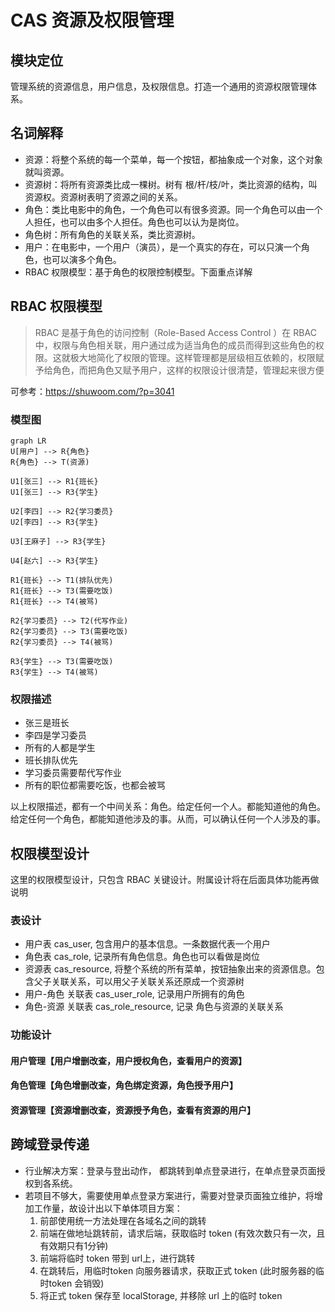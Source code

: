 # CAS 资源及权限管理

## 模块定位
 管理系统的资源信息，用户信息，及权限信息。打造一个通用的资源权限管理体系。

## 名词解释
- 资源：将整个系统的每一个菜单，每一个按钮，都抽象成一个对象，这个对象就叫资源。
- 资源树：将所有资源类比成一棵树。树有 根/杆/枝/叶，类比资源的结构，叫资源权。资源树表明了资源之间的关系。
- 角色：类比电影中的角色，一个角色可以有很多资源。同一个角色可以由一个人担任，也可以由多个人担任。角色也可以认为是岗位。
- 角色树：所有角色的关联关系，类比资源树。
- 用户：在电影中，一个用户（演员），是一个真实的存在，可以只演一个角色，也可以演多个角色。
- RBAC 权限模型：基于角色的权限控制模型。下面重点详解

## RBAC 权限模型
> RBAC  是基于角色的访问控制（Role-Based Access Control ）在 RBAC  中，权限与角色相关联，用户通过成为适当角色的成员而得到这些角色的权限。这就极大地简化了权限的管理。这样管理都是层级相互依赖的，权限赋予给角色，而把角色又赋予用户，这样的权限设计很清楚，管理起来很方便

可参考：https://shuwoom.com/?p=3041

###  模型图

```mermaid
graph LR
U[用户] --> R{角色}
R{角色} --> T(资源)

U1[张三] --> R1{班长}
U1[张三] --> R3{学生}

U2[李四] --> R2{学习委员}
U2[李四] --> R3{学生}

U3[王麻子] --> R3{学生}

U4[赵六] --> R3{学生}

R1{班长} --> T1(排队优先)
R1{班长} --> T3(需要吃饭)
R1{班长} --> T4(被骂)

R2{学习委员} --> T2(代写作业)
R2{学习委员} --> T3(需要吃饭)
R2{学习委员} --> T4(被骂)

R3{学生} --> T3(需要吃饭)
R3{学生} --> T4(被骂)

```

### 权限描述

- 张三是班长
- 李四是学习委员
- 所有的人都是学生
- 班长排队优先
- 学习委员需要帮代写作业
- 所有的职位都需要吃饭，也都会被骂

以上权限描述，都有一个中间关系：角色。给定任何一个人。都能知道他的角色。给定任何一个角色，都能知道他涉及的事。从而，可以确认任何一个人涉及的事。


## 权限模型设计

这里的权限模型设计，只包含 RBAC 关键设计。附属设计将在后面具体功能再做说明 

### 表设计
- 用户表 cas_user, 包含用户的基本信息。一条数据代表一个用户
- 角色表 cas_role, 记录所有角色信息。角色也可以看做是岗位
- 资源表  cas_resource, 将整个系统的所有菜单，按钮抽象出来的资源信息。包含父子关联关系，可以用父子关联关系还原成一个资源树   
- 用户-角色 关联表 cas_user_role, 记录用户所拥有的角色
- 角色-资源 关联表  cas_role_resource, 记录 角色与资源的关联关系

### 功能设计

#### 用户管理【用户增删改查，用户授权角色，查看用户的资源】
#### 角色管理【角色增删改查，角色绑定资源，角色授予用户】
#### 资源管理【资源增删改查，资源授予角色，查看有资源的用户】

## 跨域登录传递

- 行业解决方案：登录与登出动作， 都跳转到单点登录进行，在单点登录页面授权到各系统。
- 若项目不够大，需要使用单点登录方案进行，需要对登录页面独立维护，将增加工作量，故设计出以下单体项目方案：
  1. 前部使用统一方法处理在各域名之间的跳转
  2. 前端在做地址跳转前，请求后端，获取临时 token (有效次数只有一次，且有效期只有1分钟)
  3. 前端将临时 token 带到 url上，进行跳转
  4. 在跳转后，用临时token 向服务器请求，获取正式 token (此时服务器的临时token 会销毁)
  5. 将正式 token 保存至 localStorage, 并移除 url 上的临时 token
